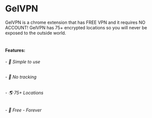 # GelVPN
GelVPN is a chrome extension that has FREE VPN and it requires NO ACCOUNT! GelVPN has 75+ encrypted locations so you will never be exposed to the outside world.
#
#### Features:
###### - 🔢 Simple to use
###### - 🚫 No tracking
###### - 🌎 75+ Locations
###### - 💸 Free - Forever
